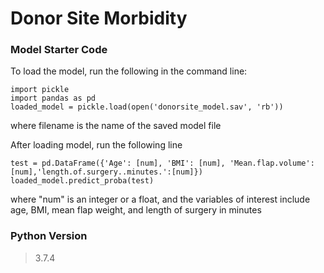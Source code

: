 # Donor Site Morbidity 
### Model Starter Code
To load the model, run the following in the command line:
```
import pickle
import pandas as pd
loaded_model = pickle.load(open('donorsite_model.sav', 'rb'))
```
where filename is the name of the saved model file


After loading model, run the following line
```
test = pd.DataFrame({'Age': [num], 'BMI': [num], 'Mean.flap.volume': [num],'length.of.surgery..minutes.':[num]})
loaded_model.predict_proba(test)
```
where "num" is an integer or a float, and the variables of interest include age, BMI, mean flap weight, and length of surgery in minutes

### Python Version
>3.7.4
